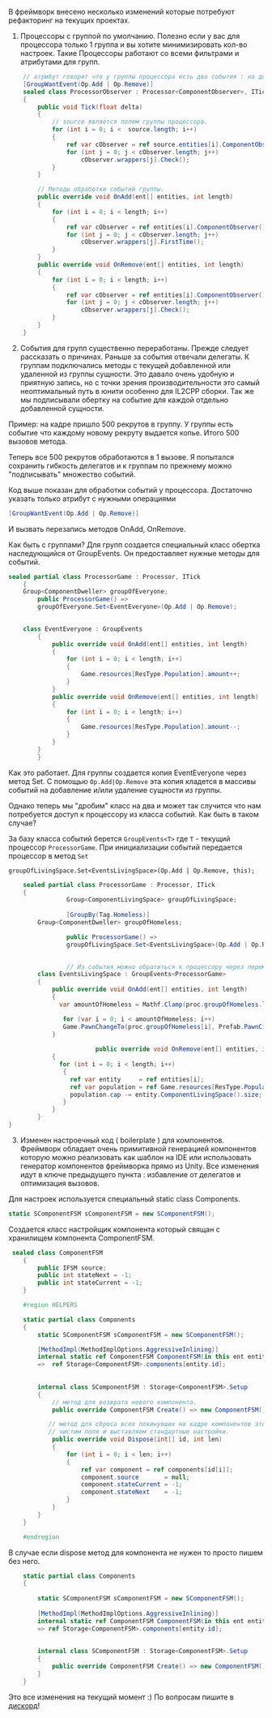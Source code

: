 В фреймворк внесено несколько изменений которые потребуют рефакторинг на текущих проектах. 

1. Процессоры с группой по умолчанию. Полезно если у вас для процессора только 1 группа и вы хотите минимизировать кол-во настроек. Такие Процессоры работают со всеми фильтрами и атрибутами для групп. 

```cs
    // атрибут говорит что у группы процессора есть два события : на добавление сущности в группу и на выбывание.
    [GroupWantEvent(Op.Add | Op.Remove)]
    sealed class ProcessorObserver : Processor<ComponentObserver>, ITick
    {
        public void Tick(float delta)
        {
            // source является полем группы процессора.
            for (int i = 0; i <  source.length; i++)
            {
                ref var cObserver = ref source.entities[i].ComponentObserver();
                for (int j = 0; j < cObserver.length; j++)
                    cObserver.wrappers[j].Check();
            }
        }

        // Методы обработки событий группы.
        public override void OnAdd(ent[] entities, int length)
        {
            for (int i = 0; i < length; i++)
            {
                ref var cObserver = ref entities[i].ComponentObserver();
                for (int j = 0; j < cObserver.length; j++)
                    cObserver.wrappers[j].FirstTime();
            }
        }
        public override void OnRemove(ent[] entities, int length)
        {
            for (int i = 0; i < length; i++)
            {
                ref var cObserver = ref entities[i].ComponentObserver();
                for (int j = 0; j < cObserver.length; j++)
                    cObserver.wrappers[j].Check();
            }
        }
    }
```
2. Cобытия для групп существенно переработаны. Прежде следует рассказать о причинах. Раньше за события отвечали делегаты. К группам подключались методы с текущей добавленной или удаленной из группы сущности. Это давало очень удобную и приятную запись, но с точки зрения производительности это самый неоптимальный путь в юнити особенно для IL2CPP сборки. Так же мы подписывали обертку на событие для каждой отдельно добавленной сущности.

Пример: на кадре пришло 500 рекрутов в группу. У группы есть событие что каждому новому рекруту выдается копье. Итого 500 вызовов метода. 

Теперь все 500 рекрутов обработаются в 1 вызове. Я попытался сохранить гибкость делегатов и к группам по прежнему можно "подписывать" множество событий.

Код выше показан для обработки событий у процессора. Достаточно указать только атрибут с нужными операциями
```csharp
[GroupWantEvent(Op.Add | Op.Remove)]
```
И вызвать перезапись методов OnAdd, OnRemove.

Как быть с группами?
Для групп создается специальный класс обертка наследующийся от GroupEvents. Он предоставляет нужные методы для событий.

```csharp
sealed partial class ProcessorGame : Processor, ITick
	{
	Group<ComponentDweller> groupOfEveryone;
        public ProcessorGame() =>
        groupOfEveryone.Set<EventEveryone>(Op.Add | Op.Remove);
        

	class EventEveryone : GroupEvents
		{
			public override void OnAdd(ent[] entities, int length)
			{
				for (int i = 0; i < length; i++)
				{
					Game.resources[ResType.Population].amount++;
				}
			}
			public override void OnRemove(ent[] entities, int length)
			{
				for (int i = 0; i < length; i++)
				{
					Game.resources[ResType.Population].amount--;
				}
			}
		}
        }

```
Как это работает. Для группы создается копия EventEveryone через метод Set<T>. С помощью ```Op.Add|Op.Remove``` эта копия кладется в массивы событий на добавление и/или удаление сущности из группы.

Однако теперь мы "дробим" класс на два и может так случится что нам потребуется доступ к процессору из класса событий.
Как быть в таком случае? 

За базу класса событий берется ```GroupEvents<T>``` где ```T``` - текущий процессор ```ProcessorGame```.
При инициализации событий передается процессор в метод ```Set``` 

```groupOfLivingSpace.Set<EventsLivingSpace>(Op.Add | Op.Remove, this);```

```csharp
	sealed partial class ProcessorGame : Processor, ITick
	{
                Group<ComponentLivingSpace> groupOfLivingSpace;
	        
                [GroupBy(Tag.Homeless)]
		Group<ComponentDweller> groupOfHomeless;

                public ProcessorGame() =>
                groupOfLivingSpace.Set<EventsLivingSpace>(Op.Add | Op.Remove, this);
		 

                // Из события можно обратиться к процессору через переменную proc.
		class EventsLivingSpace : GroupEvents<ProcessorGame>
		{
			public override void OnAdd(ent[] entities, int length)
			{
			  var amountOfHomeless = Mathf.Clamp(proc.groupOfHomeless.length, 0, proc.CalculatePopulationCap());

			   for (var i = 0; i < amountOfHomeless; i++)
			   Game.PawnChangeTo(proc.groupOfHomeless[i], Prefab.PawnCivil, Model.PawnCivil);
			}
			
                        public override void OnRemove(ent[] entities, int length)
			{
			  for (int i = 0; i < length; i++)
			   {
				 ref var entity     = ref entities[i];
				 ref var population = ref Game.resources[ResType.Population];
				 population.cap -= entity.ComponentLivingSpace().size;
			   }
			}
		}
}
```

3. Изменен настроечный код ( boilerplate ) для компонентов. Фреймворк обладает очень примитивной генерацией компонентов которую можно реализовать как шаблон на IDE или использовать генератор компонентов фреймворка прямо из Unity. Все изменения идут в ключе предыдущего пункта : избавление от делегатов и оптимизация вызовов.

Для настроек используется специальный static class Components. 
```csharp
static SComponentFSM sComponentFSM = new SComponentFSM();
```
Cоздается класс настройщик компонента который свящан с хранилищем компонента ComponentFSM.

```cs
 sealed class ComponentFSM
    {
        public IFSM source;
        public int stateNext = -1;
        public int stateCurrent = -1;
    }

    #region HELPERS

    static partial class Components
    {
      	static SComponentFSM sComponentFSM = new SComponentFSM();

        [MethodImpl(MethodImplOptions.AggressiveInlining)]
        internal static ref ComponentFSM ComponentFSM(in this ent entity)
        =>  ref Storage<ComponentFSM>.components[entity.id];
        
        
        internal class SComponentFSM : Storage<ComponentFSM>.Setup
        {
            // метод для возврата нового компонента.
            public override ComponentFSM Create() => new ComponentFSM();

           // метод для сброса всех покинувших на кадре компонентов этого типа.
           // чистим поля и выставляем стандартные настройки.  
            public override void Dispose(int[] id, int len)
            {
                for (int i = 0; i < len; i++)
                {
                    ref var component = ref components[id[i]];
                    component.source       = null;
                    component.stateCurrent = -1;
                    component.stateNext    = -1;
                }
            }
        }
    }

    #endregion
```

В случае если dispose метод для компонента не нужен то просто пишем без него.
```csharp
	static partial class Components
	{
	
		static SComponentFSM sComponentFSM = new SComponentFSM();
		
		[MethodImpl(MethodImplOptions.AggressiveInlining)]
		internal static ref ComponentFSM ComponentFSM(in this ent entity)
		=> ref Storage<ComponentFSM>.components[entity.id];
		
 
		internal class SComponentFSM : Storage<ComponentFSM>.Setup
		{
			public override ComponentFSM Create() => new ComponentFSM();
		}
	}
```

Это все изменения на текущий момент :) По вопросам пишите в [дискорд](https://discord.gg/Szv4eTA)!

 
